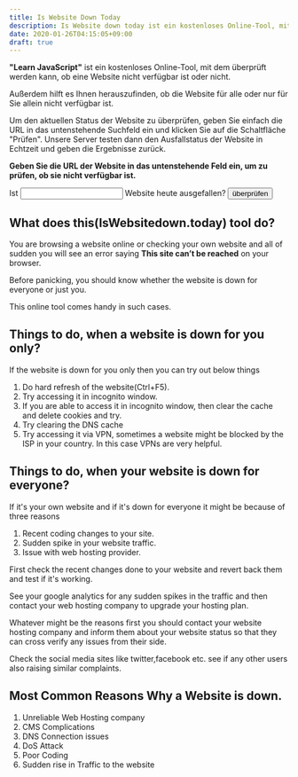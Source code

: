 ```yaml
---
title: Is Website Down Today
description: Is Website down today ist ein kostenloses Online-Tool, mit dem überprüft werden kann, ob eine Website nicht verfügbar ist oder nicht.
date: 2020-01-26T04:15:05+09:00
draft: true
---
```


**"Learn JavaScript"** ist ein kostenloses Online-Tool, mit dem überprüft werden kann, ob eine Website nicht verfügbar ist oder nicht.

Außerdem hilft es Ihnen herauszufinden, ob die Website für alle oder nur für Sie allein nicht verfügbar ist.

Um den aktuellen Status der Website zu überprüfen, geben Sie einfach die URL in das untenstehende Suchfeld ein und klicken Sie auf die Schaltfläche "Prüfen". Unsere Server testen dann den Ausfallstatus der Website in Echtzeit und geben die Ergebnisse zurück.

**Geben Sie die URL der Website in das untenstehende Feld ein, um zu prüfen, ob sie nicht verfügbar ist.**

Ist <input id="website"/> Website heute ausgefallen? <button id="check">überprüfen</button>

## What does this(IsWebsitedown.today) tool do?

You are browsing a website online or checking your own website and all of sudden you will see an error saying **This site can’t be reached** on your browser.

Before panicking, you should know whether the website is down for everyone or just you.

This online tool comes handy in such cases.

## Things to do, when a website is down for you only?

If the website is down for you only then you can try out below things

1. Do hard refresh of the website(Ctrl+F5).
2. Try accessing it in incognito window.
3. If you are able to access it in incognito window, then clear the cache and delete cookies and try.
4. Try clearing the DNS cache
5. Try accessing it via VPN, sometimes a website might be blocked by the ISP in your country. In this case VPNs are very helpful.

## Things to do, when your website is down for everyone?

If it's your own website and if it's down for everyone it might be because of three reasons

1. Recent coding changes to your site.
2. Sudden spike in your website traffic. 
3. Issue with web hosting provider.

First check the recent changes done to your website and revert back them and test if it's working. 

See your google analytics for any sudden spikes in the traffic and then contact your web hosting company to upgrade your hosting plan.

Whatever might be the reasons first you should contact your website hosting company and inform them about your website status so that they can cross verify any issues from their side.

Check the social media sites like twitter,facebook etc. see if any other users also raising similar complaints. 

## Most Common Reasons Why a Website is down.

1. Unreliable Web Hosting company
2. CMS Complications
3. DNS Connection issues
4. DoS Attack
5. Poor Coding
6. Sudden rise in Traffic to the website
